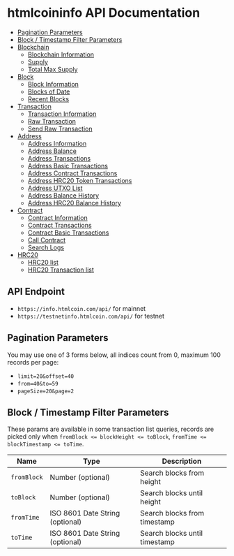 # htmlcoininfo API Documentation

* [Pagination Parameters](#pagination-parameters)
* [Block / Timestamp Filter Parameters](#block--timestamp-filter-parameters)
* [Blockchain](https://github.com/denuoweb/htmlcoininfo-api/blob/master/doc/blockchain.md)
  * [Blockchain Information](https://github.com/denuoweb/htmlcoininfo-api/blob/master/doc/blockchain.md#Blockchain-Information)
  * [Supply](https://github.com/denuoweb/htmlcoininfo-api/blob/master/doc/blockchain.md#Supply)
  * [Total Max Supply](https://github.com/denuoweb/htmlcoininfo-api/blob/master/doc/blockchain.md#Total-Max-Supply)
* [Block](https://github.com/denuoweb/htmlcoininfo-api/blob/master/doc/block.md)
  * [Block Information](https://github.com/denuoweb/htmlcoininfo-api/blob/master/doc/block.md#Block-Information)
  * [Blocks of Date](https://github.com/denuoweb/htmlcoininfo-api/blob/master/doc/block.md#Blocks-of-Date)
  * [Recent Blocks](https://github.com/denuoweb/htmlcoininfo-api/blob/master/doc/block.md#Recent-Blocks)
* [Transaction](https://github.com/denuoweb/htmlcoininfo-api/blob/master/doc/transaction.md)
  * [Transaction Information](https://github.com/denuoweb/htmlcoininfo-api/blob/master/doc/transaction.md#Transaction-Information)
  * [Raw Transaction](https://github.com/denuoweb/htmlcoininfo-api/blob/master/doc/transaction.md#Raw-Transaction)
  * [Send Raw Transaction](https://github.com/denuoweb/htmlcoininfo-api/blob/master/doc/transaction.md#Send-Raw-Transaction)
* [Address](https://github.com/denuoweb/htmlcoininfo-api/blob/master/doc/address.md)
  * [Address Information](https://github.com/denuoweb/htmlcoininfo-api/blob/master/doc/address.md#Address-Information)
  * [Address Balance](https://github.com/denuoweb/htmlcoininfo-api/blob/master/doc/address.md#Address-Balance)
  * [Address Transactions](https://github.com/denuoweb/htmlcoininfo-api/blob/master/doc/address.md#Address-Transactions)
  * [Address Basic Transactions](https://github.com/denuoweb/htmlcoininfo-api/blob/master/doc/address.md#Address-Basic-Transactions)
  * [Address Contract Transactions](https://github.com/denuoweb/htmlcoininfo-api/blob/master/doc/address.md#Address-Contract-Transactions)
  * [Address HRC20 Token Transactions](https://github.com/denuoweb/htmlcoininfo-api/blob/master/doc/address.md#Address-HRC20-Token-Transactions)
  * [Address UTXO List](https://github.com/denuoweb/htmlcoininfo-api/blob/master/doc/address.md#Address-UTXO-List)
  * [Address Balance History](https://github.com/denuoweb/htmlcoininfo-api/blob/master/doc/address.md#Address-Balance-History)
  * [Address HRC20 Balance History](https://github.com/denuoweb/htmlcoininfo-api/blob/master/doc/address.md#Address-HRC20-Balance-History)
* [Contract](https://github.com/denuoweb/htmlcoininfo-api/blob/master/doc/contract.md)
  * [Contract Information](https://github.com/denuoweb/htmlcoininfo-api/blob/master/doc/contract.md#Contract-Information)
  * [Contract Transactions](https://github.com/denuoweb/htmlcoininfo-api/blob/master/doc/contract.md#Contract-Transactions)
  * [Contract Basic Transactions](https://github.com/denuoweb/htmlcoininfo-api/blob/master/doc/contract.md#Contract-Basic-Transactions)
  * [Call Contract](https://github.com/denuoweb/htmlcoininfo-api/blob/master/doc/contract.md#Call-Contract)
  * [Search Logs](https://github.com/denuoweb/htmlcoininfo-api/blob/master/doc/contract.md#Search-Logs)
* [HRC20](https://github.com/denuoweb/htmlcoininfo-api/blob/master/doc/contract.md)
  * [HRC20 list](https://github.com/denuoweb/htmlcoininfo-api/blob/master/doc/contract.md#HRC20-list)
  * [HRC20 Transaction list](https://github.com/denuoweb/htmlcoininfo-api/blob/master/doc/contract.md#HRC20-Transaction-list)


## API Endpoint
* `https://info.htmlcoin.com/api/` for mainnet
* `https://testnetinfo.htmlcoin.com/api/` for testnet


## Pagination Parameters

You may use one of 3 forms below, all indices count from 0, maximum 100 records per page:
* `limit=20&offset=40`
* `from=40&to=59`
* `pageSize=20&page=2`


## Block / Timestamp Filter Parameters

These params are available in some transaction list queries,
records are picked only when `fromBlock <= blockHeight <= toBlock`, `fromTime <= blockTimestamp <= toTime`.

<table>
    <thead>
        <tr>
            <th>Name</th>
            <th>Type</th>
            <th>Description</th>
        </tr>
    </thead>
    <tbody>
        <tr>
            <td><code>fromBlock</code></td>
            <td>Number (optional)</td>
            <td>Search blocks from height</td>
        </tr>
        <tr>
            <td><code>toBlock</code></td>
            <td>Number (optional)</td>
            <td>Search blocks until height</td>
        </tr>
        <tr>
            <td><code>fromTime</code></td>
            <td>ISO 8601 Date String (optional)</td>
            <td>Search blocks from timestamp</td>
        </tr>
        <tr>
            <td><code>toTime</code></td>
            <td>ISO 8601 Date String (optional)</td>
            <td>Search blocks until timestamp</td>
        </tr>
    </tbody>
</table>
